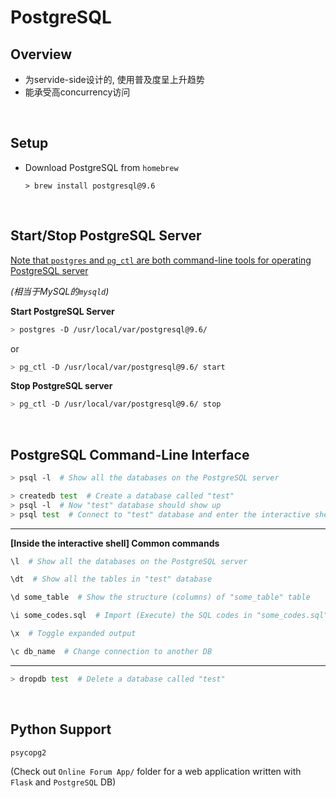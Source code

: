 # PostgreSQL

## Overview

* 为servide-side设计的, 使用普及度呈上升趋势
* 能承受高concurrency访问

<br>

## Setup

* Download PostgreSQL from `homebrew`

  `> brew install postgresql@9.6`

<br>

## Start/Stop PostgreSQL Server

<u>Note that `postgres` and `pg_ctl` are both command-line tools for operating PostgreSQL server</u>

*(相当于MySQL的`mysqld`)*

**Start PostgreSQL Server**

```bash
> postgres -D /usr/local/var/postgresql@9.6/
```

or

```bash
> pg_ctl -D /usr/local/var/postgresql@9.6/ start
```

**Stop PostgreSQL server**

```bash
> pg_ctl -D /usr/local/var/postgresql@9.6/ stop
```

<br>

## PostgreSQL Command-Line Interface

```bash
> psql -l  # Show all the databases on the PostgreSQL server
```

```bash
> createdb test  # Create a database called "test"
> psql -l  # Now "test" database should show up
> psql test  # Connect to "test" database and enter the interactive shell
```

***

**[Inside the interactive shell] Common commands**

```bash
\l  # Show all the databases on the PostgreSQL server

\dt  # Show all the tables in "test" database

\d some_table  # Show the structure (columns) of "some_table" table

\i some_codes.sql  # Import (Execute) the SQL codes in "some_codes.sql"

\x  # Toggle expanded output

\c db_name  # Change connection to another DB
```

***

```bash
> dropdb test  # Delete a database called "test"
```

<br>

## Python Support

`psycopg2`

(Check out `Online Forum App/` folder for a web application written with `Flask` and `PostgreSQL` DB)

